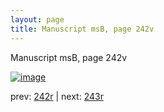 ```yaml
---
layout: page
title: Manuscript msB, page 242v
---
```


Manuscript msB, page 242v

[![image](http://www.homermultitext.org/iipsrv?OBJ=IIP,1.0&FIF=/project/homer/pyramidal/deepzoom/hmt/vbbifolio/pending/vb_242v_243r.tif&WID=100&CVT=JPEG)](http://www.homermultitext.org/ict2/?urn=urn:cite2:hmt:vbbifolio.pending:vb_242v_243r)

prev:  [242r](../242r) | next:  [243r](../243r)

